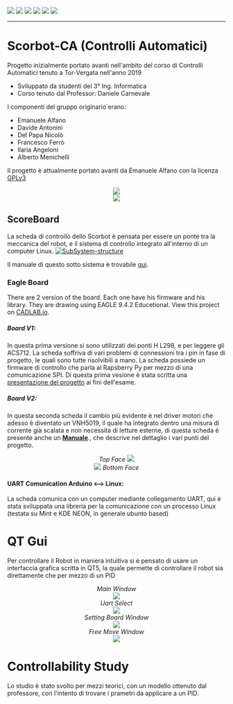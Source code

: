 ![](https://img.shields.io/github/stars/Alfystar/Scorbot-CA) ![](https://img.shields.io/github/forks/Alfystar/Scorbot-CA) ![](https://img.shields.io/github/tag/Alfystar/Scorbot-CA) ![](https://img.shields.io/github/release/Alfystar/Scorbot-CA) ![](https://img.shields.io/github/issues/Alfystar/Scorbot-CA) ![](https://img.shields.io/bower/v/editor.md.svg)

------------

# Scorbot-CA (Controlli Automatici)
Progetto inizialmente portato avanti nell'ambito del corso di Controlli Automatici tenuto a Tor-Vergata nell'anno 2019
- Sviluppato da studenti del 3° Ing. Informatica
- Corso tenuto dal Professor: Daniele Carnevale

I componenti del gruppo originario erano:
- Emanuele Alfano
- Davide Antonini
- Del Papa Nicolò
- Francesco Ferrò
- Ilaria Angeloni
- Alberto Menichelli

Il progetto è attualmente portato avanti da Emanuele Alfano con la licenza [GPLv3](https://github.com/Alfystar/Scorbot-CA/blob/master/LICENSE "GPLv3")
<p align="center">
  <img src="https://github.com/Alfystar/Scorbot-CA/blob/master/license.png?raw=true">
  <br>  
  <img src="https://github.com/Alfystar/Scorbot-CA/blob/master/1_Doc/Slide%20show%20develop/Presentazione%20Scorbot%20low%20level/Hardware/Frontale%20sistema.png?raw=true">
</p>

## ScoreBoard
La scheda di controllo dello Scorbot è pensata per essere un ponte tra la meccanica del robot, e il sistema di controllo integrato all'interno di un computer Linux.
[![SubSystem-structure](https://github.com/Alfystar/Scorbot-CA/blob/master/1_Doc/Media/ScorBoard-idea.png?raw=true "SubSystem-structure")](https://github.com/Alfystar/Scorbot-CA/blob/master/1_Doc/ScorBoard_v2-MANUAL.pdf "SubSystem-structure")

Il manuale di questo sotto sistema è trovabile [qui](https://github.com/Alfystar/Scorbot-CA/blob/master/1_Doc/ScorBoard_v2-MANUAL.pdf "qui").

### Eagle Board
There are 2 version of the board.
Each one have his firmware and his library.
They are drawing using EAGLE 9.4.2 Educetional.
View this project on [CADLAB.io](https://cadlab.io/project/1649). 
#####  Board V1:
In questa prima versione si sono utilizzati dei ponti H L298, e per leggere gli ACS712.
La scheda soffriva di vari problemi di connessioni tra i pin in fase di progetto, le quali sono tutte risolvibili a mano.
La scheda possiede un firmware di controllo che parla al Rapsberry Py per mezzo di una comunicazione SPI. Di questa prima vesione è stata scritta una [presentazione del progetto](https://github.com/Alfystar/Scorbot-CA/blob/master/1_Doc/ProjectPresentation-V1.pdf) ai fini dell'esame.

#####  Board V2:
In questa seconda scheda il cambio più evidente è nel driver motori che adesso è diventato un VNH5019, il quale ha integrato dentro una misura di corrente già scalata e non necessita di letture esterne, di questa scheda è presente anche un [**Manuale**](https://github.com/Alfystar/Scorbot-CA/blob/master/1_Doc/ScorBoard_v2-MANUAL.pdf "qui")., che descrive nel dettaglio i vari punti del progetto.
<p align="center">
  <i>Top Face</i>
  <img src="https://github.com/Alfystar/Scorbot-CA/blob/master/HW_Source/ScoreBoard-V2/GerberFile/ScoreBoard-V2_top.png?raw=true"> 
  <br>
  <img src="https://github.com/Alfystar/Scorbot-CA/blob/master/HW_Source/ScoreBoard-V2/GerberFile/ScoreBoard-V2_bot.png?raw=true"> 
  <i>Bottom Face</i>
</p>


#### UART Comunication Arduino <--> Linux:
La scheda comunica con un computer mediante collegamento UART, qui è stata sviluppata una libreria per la comunicazione con un processo Linux (testata su Mint e KDE NEON, in generale ubunto based)

# QT Gui
Per controllare il Robot in maniera intuitiva si è pensato di usare un interfaccia grafica scritta in QT5, la quale permette di controllare il robot sia direttamente che per mezzo di un PID
<p align="center">
  <i>Main Window</i>
    <br>
  <img src="https://github.com/Alfystar/Scorbot-CA/blob/master/1_Doc/Media/ScorInterface%20main.png?raw=true"> 
  <br>
    <i>Uart Select</i>
	  <br>
  <img src="https://github.com/Alfystar/Scorbot-CA/blob/master/1_Doc/Media/ScorInterface%20uartSelect.png?raw=true"> 
    <br>
    <i>Setting Board Window</i>
	  <br>
  <img src="https://github.com/Alfystar/Scorbot-CA/blob/master/1_Doc/Media/ScorInterface%20settings.png?raw=true"> 
    <br>
    <i>Free Move Window</i>
	  <br>
  <img src="https://github.com/Alfystar/Scorbot-CA/blob/master/1_Doc/Media/ScorInterface%20freeMove.png?raw=true"> 

</p>

# Controllability Study
Lo studio è stato svolto per mezzi teorici, con un modello ottenuto dal professore, con l'intento di trovare i prametri da applicare a un PID.